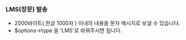 ### LMS(장문) 발송
- 2000바이트( 한글 1000자 ) 이내의 내용을 문자 메시지로 보낼 수 있습니다.
- $options->type 을 'LMS'로 바꿔주시면 됩니다.